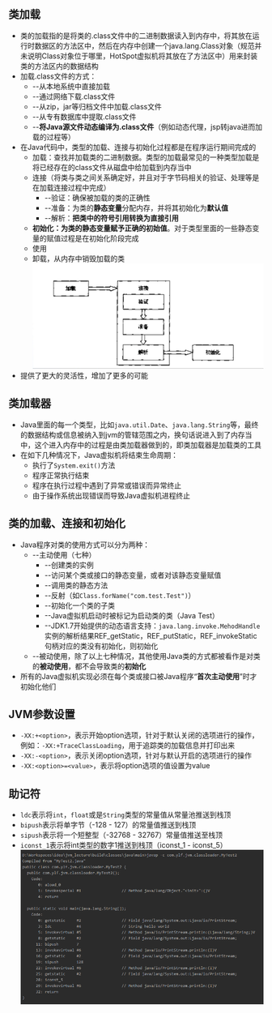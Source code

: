 ## 类加载
* 类的加载指的是将类的.class文件中的二进制数据读入到内存中，将其放在运行时数据区的方法区中，然后在内存中创建一个java.lang.Class对象（规范并未说明Class对象位于哪里，HotSpot虚拟机将其放在了方法区中）用来封装类的方法区内的数据结构
* 加载.class文件的方式：
    * --从本地系统中直接加载
    * --通过网络下载.class文件
    * --从zip，jar等归档文件中加载.class文件
    * --从专有数据库中提取.class文件
    * --**将Java源文件动态编译为.class文件**（例如动态代理，jsp转java进而加载的过程等）
* 在Java代码中，类型的加载、连接与初始化过程都是在程序运行期间完成的
    * 加载：查找并加载类的二进制数据。类型的加载最常见的一种类型加载是将已经存在的class文件从磁盘中给加载到内存当中
    * 连接（将类与类之间关系确定好，并且对于字节码相关的验证、处理等是在加载连接过程中完成）
        * --验证：确保被加载的类的正确性
        * --准备：为类的**静态变量**分配内存，并将其初始化为**默认值**
        * --解析：**把类中的符号引用转换为直接引用**
    * **初始化：为类的静态变量赋予正确的初始值**。对于类型里面的一些静态变量的赋值过程是在初始化阶段完成
    * 使用
    * 卸载，从内存中销毁加载的类
    ![binaryTree](./image/01.png "binaryTree")
* 提供了更大的灵活性，增加了更多的可能
## 类加载器
* Java里面的每一个类型，比如`java.util.Date`、`java.lang.String`等，最终的数据结构或信息被纳入到jvm的管辖范围之内，换句话说进入到了内存当中，这个进入内存中的过程是由类加载器做到的，即类加载器是加载类的工具
* 在如下几种情况下，Java虚拟机将结束生命周期：
    * 执行了`System.exit()`方法
    * 程序正常执行结束
    * 程序在执行过程中遇到了异常或错误而异常终止
    * 由于操作系统出现错误而导致Java虚拟机进程终止
## 类的加载、连接和初始化
* Java程序对类的使用方式可以分为两种：
    * --主动使用（七种）
        * --创建类的实例
        * --访问某个类或接口的静态变量，或者对该静态变量赋值
        * --调用类的静态方法
        * --反射（如`Class.forName("com.test.Test")`）
        * --初始化一个类的子类
        * --Java虚拟机启动时被标记为启动类的类（Java Test）
        * --JDK1.7开始提供的动态语言支持：`java.lang.invoke.MehodHandle`实例的解析结果REF_getStatic，REF_putStatic，REF_invokeStatic句柄对应的类没有初始化，则初始化
    * --被动使用，除了以上七种情况，其他使用Java类的方式都被看作是对类的**被动使用**，都不会导致类的**初始化**
* 所有的Java虚拟机实现必须在每个类或接口被Java程序“**首次主动使用**”时才初始化他们
## JVM参数设置
* `-XX:+<option>`，表示开始option选项，针对于默认关闭的选项进行的操作，例如：`-XX:+TraceClassLoading`，用于追踪类的加载信息并打印出来
* `-XX:-<option>`，表示关闭option选项，针对与默认开启的选项进行的操作
* `-XX:<option>=<value>`，表示将option选项的值设置为value
## 助记符
* `ldc`表示将`int`，`float`或是`String`类型的常量值从常量池推送到栈顶
* `bipush`表示将单字节（-128 - 127）的常量值推送到栈顶
* `sipush`表示将一个短整型（-32768 - 32767）常量值推送至栈顶
* `iconst_1`表示将int类型的数字1推送到栈顶（iconst_1 - iconst_5）
![binaryTree](./image/02.png "binaryTree")
